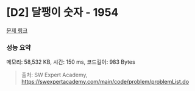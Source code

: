 # [D2] 달팽이 숫자 - 1954 

[문제 링크](https://swexpertacademy.com/main/code/problem/problemDetail.do?contestProbId=AV5PobmqAPoDFAUq) 

### 성능 요약

메모리: 58,532 KB, 시간: 150 ms, 코드길이: 983 Bytes



> 출처: SW Expert Academy, https://swexpertacademy.com/main/code/problem/problemList.do